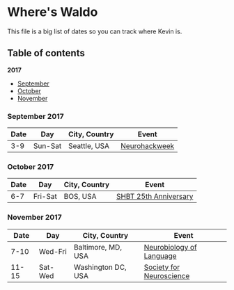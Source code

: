 # Where's Waldo

This file is a big list of dates so you can track where Kevin is.

## Table of contents

**2017**

* [September](#september-2017)
* [October](#october-2017)
* [November](#november-2017)

### September 2017

Date | Day   | City, Country          | Event
---- | ----- | ---------------------- | -----
3-9|Sun-Sat|Seattle, USA|[Neurohackweek](https://neurohackweek.github.io/nhw2017/)

### October 2017

Date | Day   | City, Country          | Event
---- | ----- | ---------------------- | -----
6-7|Fri-Sat|BOS, USA|[SHBT 25th Anniversary](http://dms.hms.harvard.edu/shbt/news/index.html)

### November 2017

Date | Day   | City, Country          | Event
---- | ----- | ---------------------- | -----
7-10|Wed-Fri|Baltimore, MD, USA|[Neurobiology of Language](https://www.neurolang.org)
11-15|Sat-Wed|Washington DC, USA|[Society for Neuroscience](https://www.sfn.org/annual-meeting/neuroscience-2017/sessions-and-events/preliminary-program)
